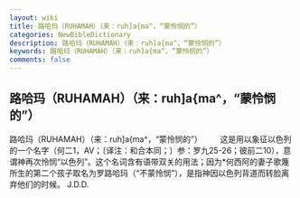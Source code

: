 ```yaml
---
layout: wiki
title: 路哈玛（RUHAMAH）（来：ruh]a{ma^，“蒙怜悯的”）
categories: NewBibleDictionary
description: 路哈玛（RUHAMAH）（来：ruh]a{ma^，“蒙怜悯的”）
keywords: 路哈玛（RUHAMAH）（来：ruh]a{ma^，“蒙怜悯的”）
comments: false
---
```


## 路哈玛（RUHAMAH）（来：ruh]a{ma^，“蒙怜悯的”）



路哈玛（RUHAMAH）（来：ruh]a{ma^，“蒙怜悯的”）
　　这是用以象征以色列的一个名字（何二1，AV；〔译注：和合本同；〕参：罗九25-26；彼前二10），意谓神再次怜悯“以色列”。这个名词含有语带双关的用法；因为*何西阿的妻子歌篾所生的第二个孩子取名为罗路哈玛（“不蒙怜悯”），是指神因以色列背道而转脸离弃他们的时候。
J.D.D.




